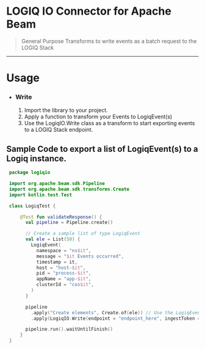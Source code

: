 # LOGIQ IO Connector for Apache Beam
> General Purpose Transforms to write events as a batch request to the LOGIQ Stack

---

# Usage
- ### Write
    1. Import the library to your project.
    2. Apply a function to transform your Events to LogiqEvent(s)
    3. Use the LogiqIO.Write class as a transform to start exporting events to a LOGIQ Stack endpoint.

## Sample Code to export a list of LogiqEvent(s) to a Logiq instance.
   ```kotlin
    package logiqio

    import org.apache.beam.sdk.Pipeline
    import org.apache.beam.sdk.transforms.Create
    import kotlin.test.Test

    class LogiqTest {

        @Test fun validateResponse() {
          val pipeline = Pipeline.create()

          // Create a sample list of type LogiqEvent
          val ele = List(50) {
            LogiqEvent(
              namespace = "ns$it", 
              message = "$it Events occurred",
              timestamp = it, 
              host = "host-$it",
              pid = "process-$it", 
              appName = "app-$it", 
              clusterId = "cos$it",
            )
          }

          pipeline
            .apply("Create elements", Create.of(ele)) // Use the LogiqEvent lists and add it to the pipeline
            .apply(LogiqIO.Write(endpoint = "endpoint_here", ingestToken = "ingest_token_here")) // Use LogiqIO.Write with the logiq stack endpoints and ingestToken 

          pipeline.run().waitUntilFinish()
        }
    }
   ```